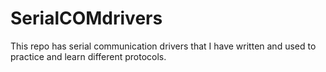 # SerialCOMdrivers
This repo has serial communication drivers that I have written and used to practice and learn different protocols.
